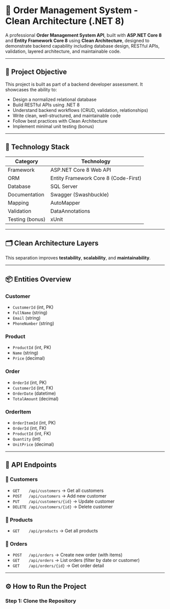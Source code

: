 # 🧾 Order Management System - Clean Architecture (.NET 8)

A professional **Order Management System API**, built with **ASP.NET Core 8** and **Entity Framework Core 8** using **Clean Architecture**, designed to demonstrate backend capability including database design, RESTful APIs, validation, layered architecture, and maintainable code.

---

## 🎯 Project Objective

This project is built as part of a backend developer assessment. It showcases the ability to:

- Design a normalized relational database
- Build RESTful APIs using .NET 8
- Understand backend workflows (CRUD, validation, relationships)
- Write clean, well-structured, and maintainable code
- Follow best practices with Clean Architecture
- Implement minimal unit testing (bonus)

---

## 🧱 Technology Stack

| Category          | Technology                        |
|-------------------|------------------------------------|
| Framework         | ASP.NET Core 8 Web API             |
| ORM               | Entity Framework Core 8 (Code-First)|
| Database          | SQL Server       |
| Documentation     | Swagger (Swashbuckle)              |
| Mapping           | AutoMapper                         |
| Validation        | DataAnnotations                    |
| Testing (bonus)   | xUnit                              |

---

## 🗂️ Clean Architecture Layers

This separation improves **testability**, **scalability**, and **maintainability**.

---

## 📦 Entities Overview

### Customer
- `CustomerId` (int, PK)
- `FullName` (string)
- `Email` (string)
- `PhoneNumber` (string)

### Product
- `ProductId` (int, PK)
- `Name` (string)
- `Price` (decimal)

### Order
- `OrderId` (int, PK)
- `CustomerId` (int, FK)
- `OrderDate` (datetime)
- `TotalAmount` (decimal)

### OrderItem
- `OrderItemId` (int, PK)
- `OrderId` (int, FK)
- `ProductId` (int, FK)
- `Quantity` (int)
- `UnitPrice` (decimal)

---

## 📡 API Endpoints

### 🔹 Customers
- `GET    /api/customers` → Get all customers
- `POST   /api/customers` → Add new customer
- `PUT    /api/customers/{id}` → Update customer
- `DELETE /api/customers/{id}` → Delete customer

### 🔹 Products
- `GET    /api/products` → Get all products

### 🔹 Orders
- `POST   /api/orders` → Create new order (with items)
- `GET    /api/orders` → List orders (filter by date or customer)
- `GET    /api/orders/{id}` → Get order detail

---

## ⚙️ How to Run the Project

### Step 1: Clone the Repository

```bash

